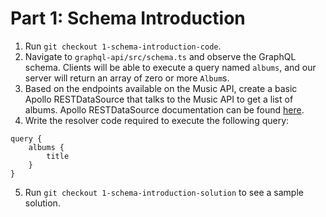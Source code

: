 # Part 1: Schema Introduction
1. Run `git checkout 1-schema-introduction-code`. 
2. Navigate to `graphql-api/src/schema.ts` and observe the GraphQL schema. Clients will be able to execute a query named `albums`, and our server will return an array of zero or more `Album`s.
3. Based on the endpoints available on the Music API, create a basic Apollo RESTDataSource that talks to the Music API to get a list of albums. Apollo RESTDataSource documentation can be found [here](https://www.apollographql.com/docs/apollo-server/data/data-sources/#restdatasource).
4. Write the resolver code required to execute the following query:
```
query {
    albums {
        title
    }
}
```
5. Run `git checkout 1-schema-introduction-solution` to see a sample solution.
